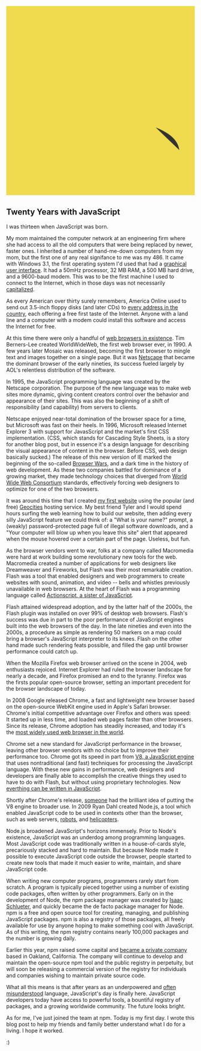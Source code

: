 ![](/assets/images/js-logo.svg)

## Twenty Years with JavaScript

I was thirteen when JavaScript was born.

My mom maintained the computer network at an engineering firm where she had access to all the old computers that were being replaced by newer, faster ones. I inherited a number of hand-me-down computers from my mom, but the first one of any real signifance to me was my 486. It came with Windows 3.1, the first operating system I'd used that had a [graphical user interface](http://goo.gl/IBLkWy). It had a 50mHz processor, 32 MB RAM, a 500 MB hard drive, and a 9600-baud modem. This was to be the first machine I used to connect to the Internet, which in those days was not necessarily [capitalized](http://en.wikipedia.org/wiki/Capitalization_of_%22Internet%22).

As every American over thirty surely remembers, America Online used to send out 3.5-inch floppy disks (and later CDs) to [every address in the country](http://techcrunch.com/2010/12/28/aol-floppy-disk/), each offering a free first taste of the Internet. Anyone with a land line and a computer with a modem could install this software and access the Internet for free.

At this time there were only a handful of [web browsers in existence](http://upload.wikimedia.org/wikipedia/commons/7/74/Timeline_of_web_browsers.svg). Tim Berners-Lee created WorldWideWeb, the first web browser ever, in 1990. A few years later Mosaic was released, becoming the first browser to mingle text and images together on a single page. But it was [Netscape](http://en.wikipedia.org/wiki/JavaScript#Birth_at_Netscape) that became the dominant browser of the early nineties, its success fueled largely by AOL's relentless distribution of the software.

In 1995, the JavaScript programming language was created by the Netscape corporation. The purpose of the new language was to make web sites more dynamic, giving content creators control over the behavior and appearance of their sites. This was also the beginning of a shift of responsibility (and capability) from servers to clients.

Netscape enjoyed near-total domination of the browser space for a time, but Microsoft was fast on their heels. In 1996, Microsoft released Internet Explorer 3 with support for JavasScript and the market's first CSS implementation. (CSS, which stands for Cascading Style Sheets, is a story for another blog post, but in essence it's a design language for describing the visual appearance of content in the browser. Before CSS, web design basically sucked.) The release of this new version of IE marked the beginning of the so-called [Browser Wars](http://en.wikipedia.org/wiki/Browser_wars#The_first_browser_war), and a dark time in the history of web development. As these two companies battled for dominance of a growing market, they made technology choices that diverged from [World Wide Web Consortium](http://en.wikipedia.org/wiki/World_Wide_Web_Consortium) standards, effectively forcing web designers to optimize for one of the two browsers.

It was around this time that I created [my first website](http://www.geocities.ws/chinageek/) using the popular (and free) [Geocities](http://en.wikipedia.org/wiki/GeoCities#History) hosting service. My best friend Tyler and I would spend hours surfing the web learning how to build our website, then adding every silly JavaScript feature we could think of: a "What is your name?" prompt, a (weakly) password-protected page full of illegal software downloads, and a "Your computer will blow up when you leave this site" alert that appeared when the mouse hovered over a certain part of the page. Useless, but fun.

As the browser vendors went to war, folks at a company called Macromedia were hard at work building some revolutionary new tools for the web. Macromedia created a number of applications for web designers like Dreamweaver and Fireworks, but Flash was their most remarkable creation. Flash was a tool that enabled designers and web programmers to create websites with sound, animation, and video -- bells and whistles previously unavailable in web browsers. At the heart of Flash was a programming language called [Actionscript, a sister of JavaScript](http://en.wikipedia.org/wiki/ActionScript).

Flash attained widespread adoption, and by the latter half of the 2000s, the Flash plugin was installed on over 99% of desktop web browsers. Flash's success was due in part to the poor performance of JavaScript engines built into the web browsers of the day. In the late nineties and even into the 2000s, a procedure as simple as rendering 50 markers on a map could bring a browser's JavaScript interpreter to its knees. Flash on the other hand made such rendering feats possible, and filled the gap until browser performance could catch up.

When the Mozilla Firefox web browser arrived on the scene in 2004, web enthusiasts rejoiced. Internet Explorer had ruled the browser landscape for nearly a decade, and Firefox promised an end to the tyranny. Firefox was the firsts popular open-source browser, setting an important precedent for the browser landscape of today.

In 2008 Google released Chrome, a fast and lightweight new browser based on the open-source WebKit engine used in Apple's Safari browser. Chrome's initial competitive advantage over Firefox and others was speed: It started up in less time, and loaded web pages faster than other browsers. Since its release, Chrome adoption has steadily increased, and today it's the [most widely used web browser in the world](http://en.wikipedia.org/wiki/Usage_share_of_web_browsers).

Chrome set a new standard for JavaScript performance in the browser, leaving other browser vendors with no choice but to improve their performance too. Chrome got its speed in part from [V8, a JavaScript engine](https://developers.google.com/v8/) that uses nontraditional (and fast) techniques for processing the JavaScript language. With these new gains in performance, web designers and developers are finally able to accomplish the creative things they used to have to do with Flash, but without using proprietary technologies. Now [everthing can be written in JavaScript](http://blog.codinghorror.com/the-principle-of-least-power/).

Shortly after Chrome's release, [someone](http://www.quora.com/Who-is-Ryan-Dahl) had the brilliant idea of putting the V8 engine to broader use. In 2009 Ryan Dahl created Node.js, a tool which enabled JavaScript code to be used in contexts other than the browser, such as web servers, [robots](http://nodebots.io/), and [helicopters](http://nodecopter.com/).

Node.js broadened JavaScript's horizons immensely. Prior to Node's existence, JavaScript was an underdog among programming languages. Most JavaScript code was traditionally written in a house-of-cards style, precariously stacked and hard to maintain. But because Node made it possible to execute JavaScript code outside the browser, people started to create new tools that made it much easier to write, maintain, and share JavaScript code.

When writing new computer programs, programmers rarely start from scratch. A program is typically pieced together using a number of existing code packages, often written by other programmers. Early on in the development of Node, the npm package manager was created by [Isaac Schlueter](http://izs.me/), and quickly became the de facto package manager for Node. npm is a free and open source tool for creating, managing, and publishing JavaScript packages. npm is also a registry of those packages, all freely available for use by anyone hoping to make something cool with JavaScript. As of this writing, the npm registry contains nearly 100,000 packages and the number is growing daily.

Earlier this year, npm raised some capital and [became a private company](http://www.npmjs.com/policies/trademark/) based in Oakland, California. The company will continue to develop and maintain the open-source npm tool and the public registry in perpetuity, but will soon be releasing a commercial version of the registry for individuals and companies wishing to maintain private source code.

What all this means is that after years as an underpowered and [often misunderstood](http://javascript.crockford.com/javascript.html) language, JavaScript's day is finally here. JavaScript developers today have access to powerful tools, a bountiful registry of packages, and a growing worldwide community. The future looks bright.

As for me, I've just joined the team at npm. Today is my first day. I wrote this blog post to help my friends and family better understand what I do for a living. I hope it worked.

:)
